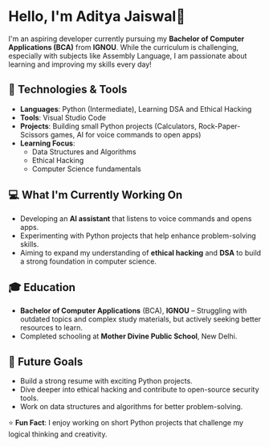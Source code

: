 # Hello, I'm Aditya Jaiswal👋

I'm an aspiring developer currently pursuing my **Bachelor of Computer Applications (BCA)** from **IGNOU**. While the curriculum is challenging, especially with subjects like Assembly Language, I am passionate about learning and improving my skills every day!

## 🔧 Technologies & Tools
- **Languages**: Python (Intermediate), Learning DSA and Ethical Hacking
- **Tools**: Visual Studio Code
- **Projects**: Building small Python projects (Calculators, Rock-Paper-Scissors games, AI for voice commands to open apps)
- **Learning Focus**: 
  - Data Structures and Algorithms
  - Ethical Hacking
  - Computer Science fundamentals
  
## 💻 What I'm Currently Working On
- Developing an **AI assistant** that listens to voice commands and opens apps.
- Experimenting with Python projects that help enhance problem-solving skills.
- Aiming to expand my understanding of **ethical hacking** and **DSA** to build a strong foundation in computer science.

## 🎓 Education
- **Bachelor of Computer Applications** (BCA), **IGNOU** – Struggling with outdated topics and complex study materials, but actively seeking better resources to learn.
- Completed schooling at **Mother Divine Public School**, New Delhi.

## 🚀 Future Goals
- Build a strong resume with exciting Python projects.
- Dive deeper into ethical hacking and contribute to open-source security tools.
- Work on data structures and algorithms for better problem-solving.

⭐️ **Fun Fact**: I enjoy working on short Python projects that challenge my logical thinking and creativity.
